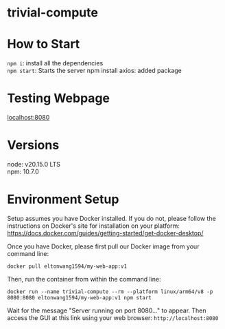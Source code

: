 # trivial-compute

# How to Start
`npm i`: install all the dependencies <br>
`npm start`: Starts the server
npm install axios: added package
# Testing Webpage
[localhost:8080](localhost:8080)

# Versions 
node: v20.15.0 LTS <br>
npm: 10.7.0

# Environment Setup
Setup assumes you have Docker installed. If you do not, please follow the instructions on Docker's site for installation on your platform: https://docs.docker.com/guides/getting-started/get-docker-desktop/

Once you have Docker, please first pull our Docker image from your command line:

`docker pull eltonwang1594/my-web-app:v1`

Then, run the container from within the command line:

`docker run --name trivial-compute --rm --platform linux/arm64/v8 -p 8080:8080 eltonwang1594/my-web-app:v1 npm start`

Wait for the message "Server running on port 8080..." to appear.
Then access the GUI at this link using your web browser:
`http://localhost:8080`

